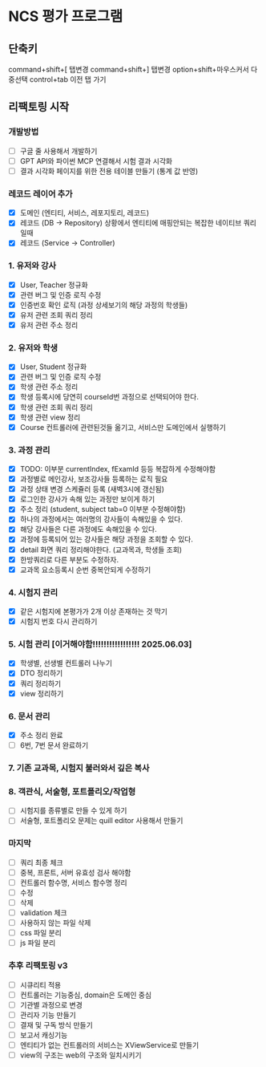# NCS 평가 프로그램

## 단축키

command+shift+[ 탭변경
command+shift+] 탭변경
option+shift+마우스커서 다중선택
control+tab 이전 탭 가기

## 리팩토링 시작

### 개발방법

- [ ] 구글 줄 사용해서 개발하기
- [ ] GPT API와 파이썬 MCP 연결해서 시험 결과 시각화
- [ ] 결과 시각화 페이지를 위한 전용 테이블 만들기 (통계 값 반영)

### 레코드 레이어 추가

- [x] 도메인 (엔티티, 서비스, 레포지토리, 레코드)
- [x] 레코드 (DB -> Repository) 상황에서 엔티티에 매핑안되는 복잡한 네이티브 쿼리일때
- [x] 레코드 (Service -> Controller)

### 1. 유저와 강사

- [x] User, Teacher 정규화
- [x] 관련 버그 및 인증 로직 수정
- [x] 인증번호 확인 로직 (과정 상세보기의 해당 과정의 학생들)
- [x] 유저 관련 조회 쿼리 정리
- [x] 유저 관련 주소 정리

### 2. 유저와 학생

- [x] User, Student 정규화
- [x] 관련 버그 및 인증 로직 수정
- [x] 학생 관련 주소 정리
- [x] 학생 등록시에 당연히 courseId번 과정으로 선택되어야 한다.
- [x] 학생 관련 조회 쿼리 정리
- [x] 학생 관련 view 정리
- [x] Course 컨트롤러에 관련된것들 옮기고, 서비스만 도메인에서 실행하기

### 3. 과정 관리

- [x] TODO: 이부분 currentIndex, fExamId 등등 복잡하게 수정해야함
- [x] 과정별로 메인강사, 보조강사들 등록하는 로직 필요
- [x] 과정 상태 변경 스케쥴러 등록 (새벽3시에 갱신됨)
- [x] 로그인한 강사가 속해 있는 과정만 보이게 하기
- [x] 주소 정리 (student, subject tab=0 이부분 수정해야함)
- [x] 하나의 과정에서는 여러명의 강사들이 속해있을 수 있다.
- [x] 해당 강사들은 다른 과정에도 속해있을 수 있다.
- [x] 과정에 등록되어 있는 강사들은 해당 과정을 조회할 수 있다.
- [x] detail 화면 쿼리 정리해야한다. (교과목과, 학생들 조회)
- [x] 한방쿼리로 다른 부분도 수정하자.
- [x] 교과목 요소등록시 순번 중복안되게 수정하기

### 4. 시험지 관리

- [x] 같은 시험지에 본평가가 2개 이상 존재하는 것 막기
- [x] 시험지 번호 다시 관리하기

### 5. 시험 관리 [이거해야함!!!!!!!!!!!!!!!!! 2025.06.03]

- [x] 학생별, 선생별 컨트롤러 나누기
- [x] DTO 정리하기
- [x] 쿼리 정리하기
- [x] view 정리하기

### 6. 문서 관리

- [x] 주소 정리 완료
- [ ] 6번, 7번 문서 완료하기

### 7. 기존 교과목, 시험지 불러와서 깊은 복사

### 8. 객관식, 서술형, 포트폴리오/작업형

- [ ] 시험지를 종류별로 만들 수 있게 하기
- [ ] 서술형, 포트폴리오 문제는 quill editor 사용해서 만들기

### 마지막

- [ ] 쿼리 최종 체크
- [ ] 중복, 프론트, 서버 유효성 검사 해야함
- [ ] 컨트롤러 함수명, 서비스 함수명 정리
- [ ] 수정
- [ ] 삭제
- [ ] validation 체크
- [ ] 사용하지 않는 파일 삭제
- [ ] css 파일 분리
- [ ] js 파일 분리

### 추후 리팩토링 v3

- [ ] 시큐리티 적용
- [ ] 컨트롤러는 기능중심, domain은 도메인 중심
- [ ] 기관별 과정으로 변경
- [ ] 관리자 기능 만들기
- [ ] 결재 및 구독 방식 만들기
- [ ] 보고서 캐싱기능
- [ ] 엔티티가 없는 컨트롤러의 서비스는 XViewService로 만들기
- [ ] view의 구조는 web의 구조와 일치시키기
